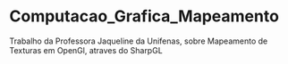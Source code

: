 # Computacao_Grafica_Mapeamento
 Trabalho da Professora Jaqueline da Unifenas, sobre Mapeamento de Texturas em OpenGl, atraves do SharpGL
